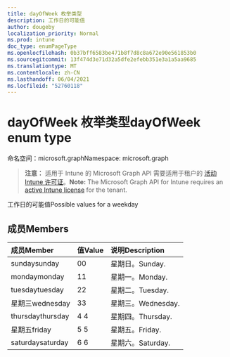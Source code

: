 ```yaml
---
title: dayOfWeek 枚举类型
description: 工作日的可能值
author: dougeby
localization_priority: Normal
ms.prod: intune
doc_type: enumPageType
ms.openlocfilehash: 0b37bff6583be471b8f7d8c8a672e90e561853b0
ms.sourcegitcommit: 13f474d3e71d32a5dfe2efebb351e3a1a5aa9685
ms.translationtype: MT
ms.contentlocale: zh-CN
ms.lasthandoff: 06/04/2021
ms.locfileid: "52760118"
---
```

# <a name="dayofweek-enum-type"></a><span data-ttu-id="efc64-103">dayOfWeek 枚举类型</span><span class="sxs-lookup"><span data-stu-id="efc64-103">dayOfWeek enum type</span></span>

<span data-ttu-id="efc64-104">命名空间：microsoft.graph</span><span class="sxs-lookup"><span data-stu-id="efc64-104">Namespace: microsoft.graph</span></span>

> <span data-ttu-id="efc64-105">**注意：** 适用于 Intune 的 Microsoft Graph API 需要适用于租户的 [活动 Intune 许可证](https://go.microsoft.com/fwlink/?linkid=839381)。</span><span class="sxs-lookup"><span data-stu-id="efc64-105">**Note:** The Microsoft Graph API for Intune requires an [active Intune license](https://go.microsoft.com/fwlink/?linkid=839381) for the tenant.</span></span>

<span data-ttu-id="efc64-106">工作日的可能值</span><span class="sxs-lookup"><span data-stu-id="efc64-106">Possible values for a weekday</span></span>

## <a name="members"></a><span data-ttu-id="efc64-107">成员</span><span class="sxs-lookup"><span data-stu-id="efc64-107">Members</span></span>
|<span data-ttu-id="efc64-108">成员</span><span class="sxs-lookup"><span data-stu-id="efc64-108">Member</span></span>|<span data-ttu-id="efc64-109">值</span><span class="sxs-lookup"><span data-stu-id="efc64-109">Value</span></span>|<span data-ttu-id="efc64-110">说明</span><span class="sxs-lookup"><span data-stu-id="efc64-110">Description</span></span>|
|:---|:---|:---|
|<span data-ttu-id="efc64-111">sunday</span><span class="sxs-lookup"><span data-stu-id="efc64-111">sunday</span></span>|<span data-ttu-id="efc64-112">0</span><span class="sxs-lookup"><span data-stu-id="efc64-112">0</span></span>|<span data-ttu-id="efc64-113">星期日。</span><span class="sxs-lookup"><span data-stu-id="efc64-113">Sunday.</span></span>|
|<span data-ttu-id="efc64-114">monday</span><span class="sxs-lookup"><span data-stu-id="efc64-114">monday</span></span>|<span data-ttu-id="efc64-115">1</span><span class="sxs-lookup"><span data-stu-id="efc64-115">1</span></span>|<span data-ttu-id="efc64-116">星期一。</span><span class="sxs-lookup"><span data-stu-id="efc64-116">Monday.</span></span>|
|<span data-ttu-id="efc64-117">tuesday</span><span class="sxs-lookup"><span data-stu-id="efc64-117">tuesday</span></span>|<span data-ttu-id="efc64-118">2</span><span class="sxs-lookup"><span data-stu-id="efc64-118">2</span></span>|<span data-ttu-id="efc64-119">星期二。</span><span class="sxs-lookup"><span data-stu-id="efc64-119">Tuesday.</span></span>|
|<span data-ttu-id="efc64-120">星期三</span><span class="sxs-lookup"><span data-stu-id="efc64-120">wednesday</span></span>|<span data-ttu-id="efc64-121">3</span><span class="sxs-lookup"><span data-stu-id="efc64-121">3</span></span>|<span data-ttu-id="efc64-122">星期三。</span><span class="sxs-lookup"><span data-stu-id="efc64-122">Wednesday.</span></span>|
|<span data-ttu-id="efc64-123">thursday</span><span class="sxs-lookup"><span data-stu-id="efc64-123">thursday</span></span>|<span data-ttu-id="efc64-124">4 </span><span class="sxs-lookup"><span data-stu-id="efc64-124">4</span></span>|<span data-ttu-id="efc64-125">星期四。</span><span class="sxs-lookup"><span data-stu-id="efc64-125">Thursday.</span></span>|
|<span data-ttu-id="efc64-126">星期五</span><span class="sxs-lookup"><span data-stu-id="efc64-126">friday</span></span>|<span data-ttu-id="efc64-127">5 </span><span class="sxs-lookup"><span data-stu-id="efc64-127">5</span></span>|<span data-ttu-id="efc64-128">星期五。</span><span class="sxs-lookup"><span data-stu-id="efc64-128">Friday.</span></span>|
|<span data-ttu-id="efc64-129">saturday</span><span class="sxs-lookup"><span data-stu-id="efc64-129">saturday</span></span>|<span data-ttu-id="efc64-130">6 </span><span class="sxs-lookup"><span data-stu-id="efc64-130">6</span></span>|<span data-ttu-id="efc64-131">星期六。</span><span class="sxs-lookup"><span data-stu-id="efc64-131">Saturday.</span></span>|




